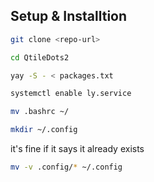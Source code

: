 ## Setup & Installtion

```bash
git clone <repo-url>
```
```bash
cd QtileDots2
```
```bash
yay -S - < packages.txt
```
```bash
systemctl enable ly.service
```
```bash
mv .bashrc ~/
```
```bash
mkdir ~/.config
```
it's fine if it says it already exists
```bash
mv -v .config/* ~/.config
```